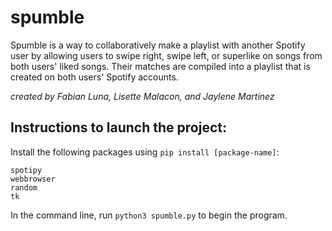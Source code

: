 # spumble
Spumble is a way to collaboratively make a playlist with another Spotify user by allowing users to swipe right, swipe left, or superlike on songs from both users' liked songs. Their matches are compiled into a playlist that is created on both users' Spotify accounts.

*created by Fabian Luna, Lisette Malacon, and Jaylene Martinez*

## Instructions to launch the project:
Install the following packages using `pip install [package-name]`:
```
spotipy
webbrowser
random
tk
```

In the command line, run `python3 spumble.py` to begin the program.